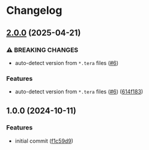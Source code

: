 # Changelog

## [2.0.0](https://github.com/catppuccin/setup-whiskers/compare/v1.0.0...v2.0.0) (2025-04-21)


### ⚠ BREAKING CHANGES

* auto-detect version from `*.tera` files ([#6](https://github.com/catppuccin/setup-whiskers/issues/6))

### Features

* auto-detect version from `*.tera` files ([#6](https://github.com/catppuccin/setup-whiskers/issues/6)) ([614f183](https://github.com/catppuccin/setup-whiskers/commit/614f18374e1b0a2553e05e989d21aedfe2e4de2d))

## 1.0.0 (2024-10-11)


### Features

* initial commit ([f1c59d9](https://github.com/catppuccin-rfc/setup-whiskers/commit/f1c59d9bcb20474c15d8ad86965787499df9fd8e))
